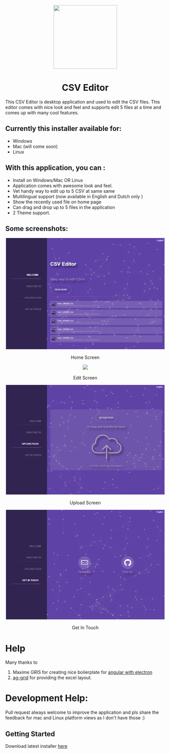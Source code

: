 

<p align="center">
  <img height="200px" width="200px" style="text-align: center;" src="https://github.com/ritsrivastava01/CSV-Editor/blob/master/src/favicon.512x512.png">
  <h1 align="center">CSV Editor</h1>
</p>

This CSV Editor is desktop application and used to edit the CSV files.
This editor comes with nice look and feel and supports edit 5 files at a time and comes up with many cool features.

## Currently this installer available for:

- Windows
- Mac (will come soon)
- Linux

## With this application, you can :

- Install on Windows/Mac OR Linux
- Application comes with awesome look and feel.
- Vet handy way to edit up to 5 CSV at same same
- Multilingual support (now available in English and Dutch only )
- Show the recently used file on home page
- Can drag and drop up to 5 files in the application
- 2 Theme support.

## Some screenshots:

<p align="center">
<img  width="500"   src ="https://github.com/ritsrivastava01/CSV-Editor/blob/master/src/assets/app-images/home.PNG" />
  
<p align="center">
<p align="center">Home Screen</p>

<p align="center">
<img  width="500"   src ="https://github.com/ritsrivastava01/CSV-Editor/blob/master/src/assets/app-images/multiple_file.PNG" />
  
</p>
<p align="center">Edit Screen</p>

<p align="center">
<img  width="500"   src ="https://github.com/ritsrivastava01/CSV-Editor/blob/master/src/assets/app-images/upload.PNG" />
  
</p>
<p align="center">Upload Screen</p>

<p align="center">
<img  width="500"   src ="https://github.com/ritsrivastava01/CSV-Editor/blob/master/src/assets/app-images/getInTouch.PNG" />
  
</p>
<p align="center">Get In Touch</p>

# Help

Many thanks to

1. Maxime GRIS for creating nice boilerplate for [angular with electron](https://github.com/maximegris/angular-electron)
2. [ag-grid](https://www.ag-grid.com/) for providing the excel layout.

# Development Help:

Pull request always welcome to improve the application and pls share the feedback for mac and Linux platform views as I don't have those :)

## Getting Started

Download latest installer [here](https://github.com/ritsrivastava01/CSV-Editor/releases)
